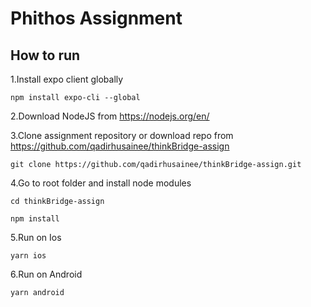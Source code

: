 # Phithos Assignment

## How to run

1.Install expo client globally

`npm install expo-cli --global`

2.Download NodeJS from https://nodejs.org/en/

3.Clone assignment repository or download repo from https://github.com/qadirhusainee/thinkBridge-assign

`git clone https://github.com/qadirhusainee/thinkBridge-assign.git`

4.Go to root folder and install node modules

`cd thinkBridge-assign`

`npm install`

5.Run on Ios

`yarn ios`

6.Run on Android

`yarn android`
